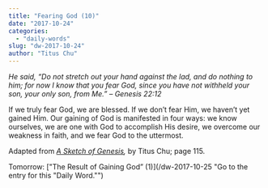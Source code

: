 ```yaml
---
title: "Fearing God (10)"
date: "2017-10-24"
categories: 
  - "daily-words"
slug: "dw-2017-10-24"
author: "Titus Chu"
---
```


_He said, “Do not stretch out your hand against the lad, and do nothing to him; for now I know that you fear God, since you have not withheld your son, your only son, from Me.”_ _– Genesis 22:12_

If we truly fear God, we are blessed. If we don’t fear Him, we haven’t yet gained Him. Our gaining of God is manifested in four ways: we know ourselves, we are one with God to accomplish His desire, we overcome our weakness in faith, and we fear God to the uttermost.

Adapted from _[A Sketch of Genesis](/book-gen-sketch "Go to the listing for this book."),_ by Titus Chu; page 115.

Tomorrow: ["The Result of Gaining God” (1)](/dw-2017-10-25 "Go to the entry for this "Daily Word."")
